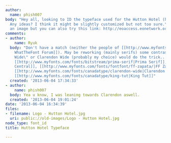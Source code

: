 ```yaml
---
author:
  name: phish007
body: "Hey all, looking to ID the typeface used for the Hutton Hotel (hutton portion).
  Any ideas? I think it might be slightly customized but not too sure.\r\n\r\nI attached
  an image but you can also try this link: http://eoaccess.eonetwork.org/Nashville/PublishingImages/Logo%20-%20Hutton%20Hotel.jpg"
comments:
- author:
    name: Ryuk
  body: "Don't have a match (neither the people of [[http://www.myfonts.com/WhatTheFont/forum/?q=hutton|MyFonts
    WhatTheFont Forum]]). May be reworking (mainly serifs) some contrasted \"Hellenic
    Wide\" or Clarendon Wide (probably my choice) would do the trick...\r\nSome candidates:
    [[http://www.myfonts.com/fonts/bitstream/prima-serif|Prima Serif]], [[http://www.myfonts.com/fonts/aboutype/antique-central|Antique
    Central]], [[http://www.myfonts.com/fonts/fontfont/ff-zapata/|FF Zapata]], [[http://www.myfonts.com/fonts/kostic/battleslab|Battleslab]],
    [[http://www.myfonts.com/fonts/canadatype/clarendon-wide|Clarendon Wide]], [[http://www.myfonts.com/fonts/parkinson/sutro|Sutro]],
    [[http://www.myfonts.com/fonts/canadatype/king-tut|King Tut]]"
  created: '2013-06-04 17:34:33'
- author:
    name: phish007
  body: Yea u know, I was leaning towards Clarendon aswell.
  created: '2013-06-04 19:01:24'
date: '2013-06-04 16:34:39'
files:
- filename: Logo - Hutton Hotel.jpg
  uri: public://old-images/Logo - Hutton Hotel.jpg
node_type: font_id
title: Hutton Hotel Typeface

---
```


